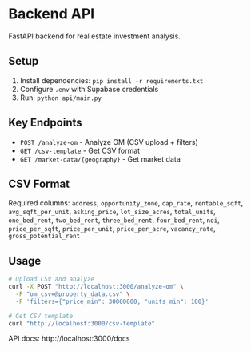 # Backend API

FastAPI backend for real estate investment analysis.

## Setup

1. Install dependencies: `pip install -r requirements.txt`
2. Configure `.env` with Supabase credentials
3. Run: `python api/main.py`

## Key Endpoints

- `POST /analyze-om` - Analyze OM (CSV upload + filters)
- `GET /csv-template` - Get CSV format
- `GET /market-data/{geography}` - Get market data

## CSV Format

Required columns: `address`, `opportunity_zone`, `cap_rate`, `rentable_sqft`, `avg_sqft_per_unit`, `asking_price`, `lot_size_acres`, `total_units`, `one_bed_rent`, `two_bed_rent`, `three_bed_rent`, `four_bed_rent`, `noi`, `price_per_sqft`, `price_per_unit`, `price_per_acre`, `vacancy_rate`, `gross_potential_rent`

## Usage

```bash
# Upload CSV and analyze
curl -X POST "http://localhost:3000/analyze-om" \
  -F "om_csv=@property_data.csv" \
  -F 'filters={"price_min": 30000000, "units_min": 100}'

# Get CSV template
curl "http://localhost:3000/csv-template"
```

API docs: http://localhost:3000/docs
